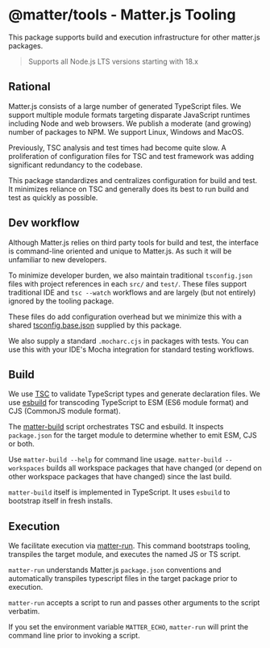 # @matter/tools - Matter.js Tooling

This package supports build and execution infrastructure for other matter.js packages.

> Supports all Node.js LTS versions starting with 18.x

## Rational

Matter.js consists of a large number of generated TypeScript files.  We support multiple module formats targeting
disparate JavaScript runtimes including Node and web browsers.  We publish a moderate (and growing) number of packages
to NPM.  We support Linux, Windows and MacOS.

Previously, TSC analysis and test times had become quite slow.  A proliferation of configuration files for TSC and test
framework was adding significant redundancy to the codebase.

This package standardizes and centralizes configuration for build and test.  It minimizes reliance on TSC and generally
does its best to run build and test as quickly as possible.

## Dev workflow

Although Matter.js relies on third party tools for build and test, the interface is command-line oriented and unique to
Matter.js.  As such it will be unfamiliar to new developers.

To minimize developer burden, we also maintain traditional `tsconfig.json` files with project references in each `src/`
and `test/`.  These files support traditional IDE and `tsc --watch` workflows and are largely (but not entirely) ignored
by the tooling package.

These files do add configuration overhead but we minimize this with a shared [tsconfig.base.json](tsconfig.base.json)
supplied by this package.

We also supply a standard `.mocharc.cjs` in packages with tests.  You can use this with your IDE's Mocha integration for
standard testing workflows.

## Build

We use [TSC](https://www.typescriptlang.org/docs/handbook/compiler-options.html) to validate TypeScript types and
generate declaration files.  We use [esbuild](https://esbuild.github.io/) for transcoding TypeScript to ESM (ES6 module
format) and CJS (CommonJS module format).

The [matter-build](./bin/build.js) script orchestrates TSC and esbuild.  It inspects `package.json` for the target
module to determine whether to emit ESM, CJS or both.

Use `matter-build --help` for command line usage.  `matter-build --workspaces` builds all workspace packages that have
changed (or depend on other workspace packages that have changed) since the last build.

`matter-build` itself is implemented in TypeScript.  It uses `esbuild` to bootstrap itself in fresh installs.

## Execution

We facilitate execution via [matter-run](bin/run.js). This command bootstraps tooling, transpiles the target module, and
executes the named JS or TS script.

`matter-run` understands Matter.js `package.json` conventions and automatically transpiles typescript files in the
target package prior to execution.

`matter-run` accepts a script to run and passes other arguments to the script verbatim.

If you set the environment variable `MATTER_ECHO`, `matter-run` will print the command line prior to invoking a script.
